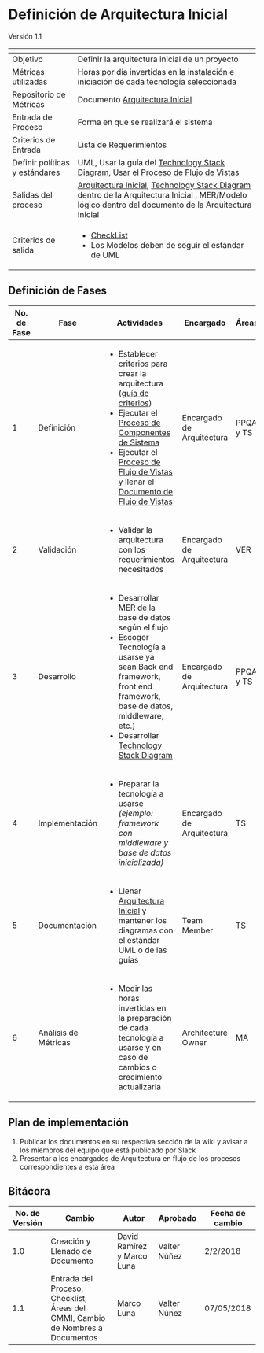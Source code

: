 # Definición de Arquitectura Inicial
Versión 1.1


[]() | []()  
--|--
Objetivo| Definir la arquitectura inicial de un proyecto
Métricas utilizadas | Horas por día invertidas en la instalación e iniciación de cada tecnología seleccionada
Repositorio de Métricas | Documento [Arquitectura Inicial](https://github.com/CaveLabs-1/Wiki/tree/master/Arquitectura/Formatos/Formato%20Herson%20(Definición%20de%20Arquitectura%20Inicial).docx)
Entrada de Proceso | Forma en que se realizará el sistema
Criterios de Entrada | Lista de Requerimientos
Definir políticas y estándares |UML, Usar la guía del [Technology Stack Diagram](https://github.com/dwyl/technology-stack), Usar el [Proceso de Flujo de Vistas](https://github.com/CaveLabs-1/Wiki/blob/master/Arquitectura/Procesos/Definici%C3%B3n%20de%20Flujo%20de%20Vistas.md)
Salidas del proceso | [Arquitectura Inicial](https://github.com/CaveLabs-1/Wiki/tree/master/Arquitectura/Formatos/Formato%20Herson%20(Definición%20de%20Arquitectura%20Inicial).docx), [Technology Stack Diagram](https://github.com/dwyl/technology-stack) dentro de la Arquitectura Inicial , MER/Modelo lógico dentro del documento de la Arquitectura Inicial
Criterios de salida | <ul><li>[CheckList](https://docs.google.com/spreadsheets/d/1tsFZIO0N1t2lS3TvRM4B6UeH0GQi5VNAFdxPQ4Icq6k/edit?usp=sharing)</li><li>Los Modelos deben de seguir el estándar de UML</li></ul>


## Definición de Fases
No. de Fase | Fase | Actividades | Encargado | Áreas
------------|------|-------------|-----------|-------
1 | Definición |<ul><li>Establecer criterios para crear la arquitectura ([guía de criterios](https://github.com/CaveLabs-1/Wiki/blob/master/Arquitectura/Guias/Gu%C3%ADa%20de%20Criterios.md))</li><li>Ejecutar el [Proceso de Componentes de Sistema](https://github.com/CaveLabs-1/Wiki/blob/master/Arquitectura/Procesos/Definici%C3%B3n%20de%20Componentes%20del%20Sistema.md)</li><li>Ejecutar el [Proceso de Flujo de Vistas](https://github.com/CaveLabs-1/Wiki/blob/master/Arquitectura/Procesos/Definici%C3%B3n%20de%20Flujo%20de%20Vistas.md) y llenar el [Documento de Flujo de Vistas](https://github.com/CaveLabs-1/Wiki/tree/master/Arquitectura/Formatos/Formato%20Ernie%20(Flujo%20de%20Vistas%20y%20Arquitectura%20Inicial).docx)</li></ul>| Encargado de Arquitectura | PPQA y TS
2 | Validación |<ul><li>Validar la arquitectura con los requerimientos necesitados</li></ul>| Encargado de Arquitectura | VER
3 | Desarrollo |<ul><li>Desarrollar MER de la base de datos según el flujo </li><li>Escoger Tecnología a usarse ya sean Back end framework, front end framework, base de datos, middleware, etc.)</li><li>Desarrollar [Technology Stack Diagram](https://github.com/dwyl/technology-stack) </li></ul> | Encargado de Arquitectura | PPQA y TS
4 | Implementación | <ul><li>Preparar la tecnología a usarse *(ejemplo: framework con middleware y base de datos inicializada)*</li></ul> | Encargado de Arquitectura | TS
5 | Documentación |<ul><li>Llenar [Arquitectura Inicial](https://github.com/CaveLabs-1/Wiki/tree/master/Arquitectura/Formatos/Formato%20Herson%20(Definición%20de%20Arquitectura%20Inicial).docx) y mantener los diagramas con el estándar UML o de las guías</li></ul>| Team Member | TS
6 | Análisis de Métricas | <ul><li>Medir las horas invertidas en la preparación de cada tecnología a usarse y en caso de cambios o crecimiento actualizarla</li></ul> | Architecture Owner | MA

## Plan de implementación

1. Publicar los documentos en su respectiva sección de la wiki y avisar a los miembros del equipo que está publicado por Slack
2. Presentar a los encargados de Arquitectura en flujo de los procesos correspondientes a esta área

## Bitácora


No. de Versión | Cambio | Autor | Aprobado | Fecha de cambio
---------------|--------|-------|----------|----------------
1.0 | Creación y Llenado de Documento | David Ramírez y Marco Luna | Valter Núñez | 2/2/2018
1.1 | Entrada del Proceso, Checklist, Áreas del CMMI, Cambio de Nombres a Documentos | Marco Luna | Valter Núnez | 07/05/2018
